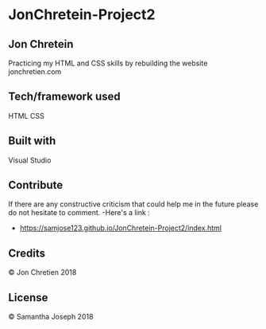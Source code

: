 # JonChretein-Project2

## Jon Chretein
Practicing my HTML and CSS skills by rebuilding the website jonchretien.com



## Tech/framework used
HTML
CSS

## Built with
Visual Studio 

## Contribute
If there are any constructive criticism that could help me in the future please do not hesitate to comment. 
-Here's a link :
- https://samjose123.github.io/JonChretein-Project2/index.html

## Credits
 © Jon Chretien 2018


## License
© Samantha Joseph 2018
